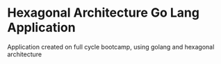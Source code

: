 # Hexagonal Architecture Go Lang Application

Application created on full cycle bootcamp, using golang and hexagonal architecture